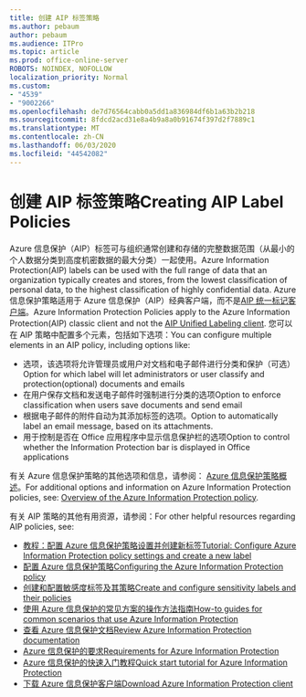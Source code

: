 ```yaml
---
title: 创建 AIP 标签策略
ms.author: pebaum
author: pebaum
ms.audience: ITPro
ms.topic: article
ms.prod: office-online-server
ROBOTS: NOINDEX, NOFOLLOW
localization_priority: Normal
ms.custom:
- "4539"
- "9002266"
ms.openlocfilehash: de7d76564cabb0a5dd1a836984df6b1a63b2b218
ms.sourcegitcommit: 8fdcd2acd31e8a4b9a8a0b91674f397d2f7889c1
ms.translationtype: MT
ms.contentlocale: zh-CN
ms.lasthandoff: 06/03/2020
ms.locfileid: "44542082"
---
```

# <a name="creating-aip-label-policies"></a><span data-ttu-id="90387-102">创建 AIP 标签策略</span><span class="sxs-lookup"><span data-stu-id="90387-102">Creating AIP Label Policies</span></span>

<span data-ttu-id="90387-103">Azure 信息保护（AIP）标签可与组织通常创建和存储的完整数据范围（从最小的个人数据分类到高度机密数据的最大分类）一起使用。</span><span class="sxs-lookup"><span data-stu-id="90387-103">Azure Information Protection(AIP) labels can be used with the full range of data that an organization typically creates and stores, from the lowest classification of personal data, to the highest classification of highly confidential data.</span></span> <span data-ttu-id="90387-104">Azure 信息保护策略适用于 Azure 信息保护（AIP）经典客户端，而不是[AIP 统一标记客户端](https://docs.microsoft.com/azure/information-protection/rms-client/unifiedlabelingclient-version-release-history)。</span><span class="sxs-lookup"><span data-stu-id="90387-104">Azure Information Protection Policies apply to the Azure Information Protection(AIP) classic client and not the  [AIP Unified Labeling client](https://docs.microsoft.com/azure/information-protection/rms-client/unifiedlabelingclient-version-release-history).</span></span> <span data-ttu-id="90387-105">您可以在 AIP 策略中配置多个元素，包括如下选项：</span><span class="sxs-lookup"><span data-stu-id="90387-105">You can configure multiple elements in an AIP policy, including options like:</span></span>

- <span data-ttu-id="90387-106">选项，该选项将允许管理员或用户对文档和电子邮件进行分类和保护（可选）</span><span class="sxs-lookup"><span data-stu-id="90387-106">Option for which label will let administrators or user classify and protection(optional) documents and emails</span></span>
- <span data-ttu-id="90387-107">在用户保存文档和发送电子邮件时强制进行分类的选项</span><span class="sxs-lookup"><span data-stu-id="90387-107">Option to enforce classification when users save documents and send email</span></span>
- <span data-ttu-id="90387-108">根据电子邮件的附件自动为其添加标签的选项。</span><span class="sxs-lookup"><span data-stu-id="90387-108">Option to automatically label an email message, based on its attachments.</span></span>
- <span data-ttu-id="90387-109">用于控制是否在 Office 应用程序中显示信息保护栏的选项</span><span class="sxs-lookup"><span data-stu-id="90387-109">Option to control whether the Information Protection bar is displayed in Office applications</span></span>

<span data-ttu-id="90387-110">有关 Azure 信息保护策略的其他选项和信息，请参阅： [Azure 信息保护策略概述](https://docs.microsoft.com/azure/information-protection/overview-policy)。</span><span class="sxs-lookup"><span data-stu-id="90387-110">For additional options and information on Azure Information Protection policies, see: [Overview of the Azure Information Protection policy](https://docs.microsoft.com/azure/information-protection/overview-policy).</span></span>  

<span data-ttu-id="90387-111">有关 AIP 策略的其他有用资源，请参阅：</span><span class="sxs-lookup"><span data-stu-id="90387-111">For other helpful resources regarding AIP policies, see:</span></span>

- [<span data-ttu-id="90387-112">教程：配置 Azure 信息保护策略设置并创建新标签</span><span class="sxs-lookup"><span data-stu-id="90387-112">Tutorial: Configure Azure Information Protection policy settings and create a new label</span></span>](https://docs.microsoft.com/azure/information-protection/infoprotect-quick-start-tutorial)  
- [<span data-ttu-id="90387-113">配置 Azure 信息保护策略</span><span class="sxs-lookup"><span data-stu-id="90387-113">Configuring the Azure Information Protection policy</span></span>](https://docs.microsoft.com/azure/information-protection/configure-policy)  
- [<span data-ttu-id="90387-114">创建和配置敏感度标签及其策略</span><span class="sxs-lookup"><span data-stu-id="90387-114">Create and configure sensitivity labels and their policies</span></span>](https://docs.microsoft.com/microsoft-365/compliance/create-sensitivity-labels)  
- [<span data-ttu-id="90387-115">使用 Azure 信息保护的常见方案的操作方法指南</span><span class="sxs-lookup"><span data-stu-id="90387-115">How-to guides for common scenarios that use Azure Information Protection</span></span>](https://docs.microsoft.com/azure/information-protection/how-to-guides)  
- [<span data-ttu-id="90387-116">查看 Azure 信息保护文档</span><span class="sxs-lookup"><span data-stu-id="90387-116">Review Azure Information Protection documentation</span></span>](https://docs.microsoft.com/azure/information-protection/what-is-information-protection)  
- [<span data-ttu-id="90387-117">Azure 信息保护的要求</span><span class="sxs-lookup"><span data-stu-id="90387-117">Requirements for Azure Information Protection</span></span>](https://docs.microsoft.com/azure/information-protection/get-started/requirements)  
- [<span data-ttu-id="90387-118">Azure 信息保护的快速入门教程</span><span class="sxs-lookup"><span data-stu-id="90387-118">Quick start tutorial for Azure Information Protection</span></span>](https://docs.microsoft.com/azure/information-protection/get-started/infoprotect-quick-start-tutorial)  
- [<span data-ttu-id="90387-119">下载 Azure 信息保护客户端</span><span class="sxs-lookup"><span data-stu-id="90387-119">Download Azure Information Protection client</span></span>](https://www.microsoft.com/download/details.aspx?id=53018)